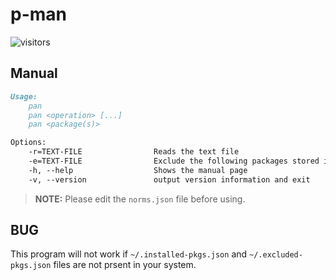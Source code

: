 # p-man

![visitors](https://visitor-badge.laobi.icu/badge?page_id=srijan-76448.p-man)

## Manual
```markdown
Usage:
    pan
    pan <operation> [...]
    pan <package(s)>

Options:
    -r=TEXT-FILE                Reads the text file
    -e=TEXT-FILE                Exclude the following packages stored in a file
    -h, --help                  Shows the manual page
    -v, --version               output version information and exit
```

> **NOTE:**
> Please edit the `norms.json` file before using.

## BUG
This program will not work if `~/.installed-pkgs.json` and `~/.excluded-pkgs.json` files are not prsent in your system.
